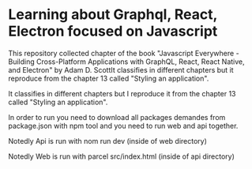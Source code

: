 # Learning about Graphql, React, Electron focused on Javascript

This repository collected chapter of the book "Javascript Everywhere - Building Cross-Platform Applications with GraphQL, React, React Native, and Electron" by Adam D. ScottIt classifies in different chapters but it reproduce from the chapter 13 called "Styling an application".

It classifies in different chapters but I reproduce it from the chapter 13 called "Styling an application".

In order to run you need to download all packages demandes from package.json with npm tool
and you need to run web and api together.

Notedly Api is run with nom run dev (inside of web directory)

Notedly Web is run with parcel src/index.html (inside of api directory)


